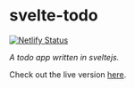# svelte-todo

[![Netlify Status](https://api.netlify.com/api/v1/badges/24f2e90f-8275-4d39-a0bb-f6f5a284b360/deploy-status)](https://app.netlify.com/sites/svelte-todo/deploys)

_A todo app written in sveltejs._

Check out the live version [here](https://svelte-todo.netlify.com/).
